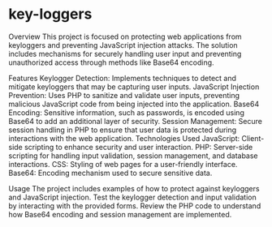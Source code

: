 # key-loggers
Overview
This project is focused on protecting web applications from keyloggers and preventing JavaScript injection attacks. The solution includes mechanisms for securely handling user input and preventing unauthorized access through methods like Base64 encoding.

Features
Keylogger Detection: Implements techniques to detect and mitigate keyloggers that may be capturing user inputs.
JavaScript Injection Prevention: Uses PHP to sanitize and validate user inputs, preventing malicious JavaScript code from being injected into the application.
Base64 Encoding: Sensitive information, such as passwords, is encoded using Base64 to add an additional layer of security.
Session Management: Secure session handling in PHP to ensure that user data is protected during interactions with the web application.
Technologies Used
JavaScript: Client-side scripting to enhance security and user interaction.
PHP: Server-side scripting for handling input validation, session management, and database interactions.
CSS: Styling of web pages for a user-friendly interface.
Base64: Encoding mechanism used to secure sensitive data.

Usage
The project includes examples of how to protect against keyloggers and JavaScript injection.
Test the keylogger detection and input validation by interacting with the provided forms.
Review the PHP code to understand how Base64 encoding and session management are implemented.
